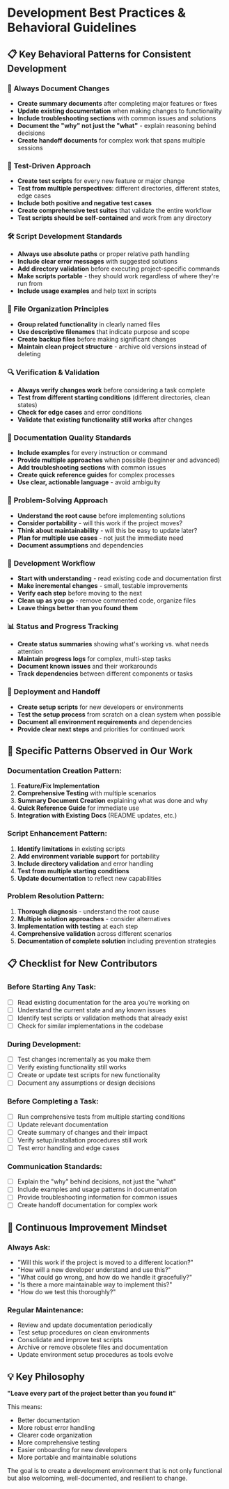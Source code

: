 # Development Best Practices & Behavioral Guidelines

## 📋 Key Behavioral Patterns for Consistent Development

### 🔄 **Always Document Changes**

- **Create summary documents** after completing major features or fixes
- **Update existing documentation** when making changes to functionality
- **Include troubleshooting sections** with common issues and solutions
- **Document the "why" not just the "what"** - explain reasoning behind decisions
- **Create handoff documents** for complex work that spans multiple sessions

### 🧪 **Test-Driven Approach**

- **Create test scripts** for every new feature or major change
- **Test from multiple perspectives**: different directories, different states, edge cases
- **Include both positive and negative test cases**
- **Create comprehensive test suites** that validate the entire workflow
- **Test scripts should be self-contained** and work from any directory

### 🛠️ **Script Development Standards**

- **Always use absolute paths** or proper relative path handling
- **Include clear error messages** with suggested solutions
- **Add directory validation** before executing project-specific commands
- **Make scripts portable** - they should work regardless of where they're run from
- **Include usage examples** and help text in scripts

### 📁 **File Organization Principles**

- **Group related functionality** in clearly named files
- **Use descriptive filenames** that indicate purpose and scope
- **Create backup files** before making significant changes
- **Maintain clean project structure** - archive old versions instead of deleting

### 🔍 **Verification & Validation**

- **Always verify changes work** before considering a task complete
- **Test from different starting conditions** (different directories, clean states)
- **Check for edge cases** and error conditions
- **Validate that existing functionality still works** after changes

### 📝 **Documentation Quality Standards**

- **Include examples** for every instruction or command
- **Provide multiple approaches** when possible (beginner and advanced)
- **Add troubleshooting sections** with common issues
- **Create quick reference guides** for complex processes
- **Use clear, actionable language** - avoid ambiguity

### 🎯 **Problem-Solving Approach**

- **Understand the root cause** before implementing solutions
- **Consider portability** - will this work if the project moves?
- **Think about maintainability** - will this be easy to update later?
- **Plan for multiple use cases** - not just the immediate need
- **Document assumptions** and dependencies

### 🔧 **Development Workflow**

- **Start with understanding** - read existing code and documentation first
- **Make incremental changes** - small, testable improvements
- **Verify each step** before moving to the next
- **Clean up as you go** - remove commented code, organize files
- **Leave things better than you found them**

### 📊 **Status and Progress Tracking**

- **Create status summaries** showing what's working vs. what needs attention
- **Maintain progress logs** for complex, multi-step tasks
- **Document known issues** and their workarounds
- **Track dependencies** between different components or tasks

### 🚀 **Deployment and Handoff**

- **Create setup scripts** for new developers or environments
- **Test the setup process** from scratch on a clean system when possible
- **Document all environment requirements** and dependencies
- **Provide clear next steps** and priorities for continued work

## 🎯 **Specific Patterns Observed in Our Work**

### Documentation Creation Pattern:

1. **Feature/Fix Implementation**
2. **Comprehensive Testing** with multiple scenarios
3. **Summary Document Creation** explaining what was done and why
4. **Quick Reference Guide** for immediate use
5. **Integration with Existing Docs** (README updates, etc.)

### Script Enhancement Pattern:

1. **Identify limitations** in existing scripts
2. **Add environment variable support** for portability
3. **Include directory validation** and error handling
4. **Test from multiple starting conditions**
5. **Update documentation** to reflect new capabilities

### Problem Resolution Pattern:

1. **Thorough diagnosis** - understand the root cause
2. **Multiple solution approaches** - consider alternatives
3. **Implementation with testing** at each step
4. **Comprehensive validation** across different scenarios
5. **Documentation of complete solution** including prevention strategies

## 📋 **Checklist for New Contributors**

### Before Starting Any Task:

- [ ] Read existing documentation for the area you're working on
- [ ] Understand the current state and any known issues
- [ ] Identify test scripts or validation methods that already exist
- [ ] Check for similar implementations in the codebase

### During Development:

- [ ] Test changes incrementally as you make them
- [ ] Verify existing functionality still works
- [ ] Create or update test scripts for new functionality
- [ ] Document any assumptions or design decisions

### Before Completing a Task:

- [ ] Run comprehensive tests from multiple starting conditions
- [ ] Update relevant documentation
- [ ] Create summary of changes and their impact
- [ ] Verify setup/installation procedures still work
- [ ] Test error handling and edge cases

### Communication Standards:

- [ ] Explain the "why" behind decisions, not just the "what"
- [ ] Include examples and usage patterns in documentation
- [ ] Provide troubleshooting information for common issues
- [ ] Create handoff documentation for complex work

## 🔄 **Continuous Improvement Mindset**

### Always Ask:

- "Will this work if the project is moved to a different location?"
- "How will a new developer understand and use this?"
- "What could go wrong, and how do we handle it gracefully?"
- "Is there a more maintainable way to implement this?"
- "How do we test this thoroughly?"

### Regular Maintenance:

- Review and update documentation periodically
- Test setup procedures on clean environments
- Consolidate and improve test scripts
- Archive or remove obsolete files and documentation
- Update environment setup procedures as tools evolve

## 💡 **Key Philosophy**

**"Leave every part of the project better than you found it"**

This means:

- Better documentation
- More robust error handling
- Clearer code organization
- More comprehensive testing
- Easier onboarding for new developers
- More portable and maintainable solutions

The goal is to create a development environment that is not only functional but also welcoming, well-documented, and resilient to change.
